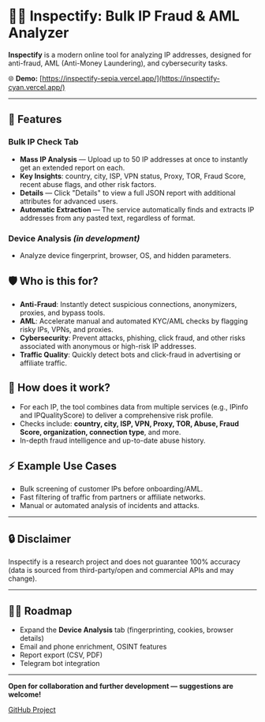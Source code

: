 # 🕵️‍♂️ Inspectify: Bulk IP Fraud & AML Analyzer

**Inspectify** is a modern online tool for analyzing IP addresses, designed for anti-fraud, AML (Anti-Money Laundering), and cybersecurity tasks.

🌐 **Demo:** [https://inspectify-sepia.vercel.app/](https://inspectify-cyan.vercel.app/)

---

## 🚀 Features

### **Bulk IP Check** Tab
- **Mass IP Analysis** — Upload up to 50 IP addresses at once to instantly get an extended report on each.
- **Key Insights**: country, city, ISP, VPN status, Proxy, TOR, Fraud Score, recent abuse flags, and other risk factors.
- **Details** — Click "Details" to view a full JSON report with additional attributes for advanced users.
- **Automatic Extraction** — The service automatically finds and extracts IP addresses from any pasted text, regardless of format.

### Device Analysis *(in development)*
- Analyze device fingerprint, browser, OS, and hidden parameters.

## 🛡️ Who is this for?

- **Anti-Fraud**: Instantly detect suspicious connections, anonymizers, proxies, and bypass tools.
- **AML**: Accelerate manual and automated KYC/AML checks by flagging risky IPs, VPNs, and proxies.
- **Cybersecurity**: Prevent attacks, phishing, click fraud, and other risks associated with anonymous or high-risk IP addresses.
- **Traffic Quality**: Quickly detect bots and click-fraud in advertising or affiliate traffic.

## 🤖 How does it work?

- For each IP, the tool combines data from multiple services (e.g., IPinfo and IPQualityScore) to deliver a comprehensive risk profile.
- Checks include: **country, city, ISP, VPN, Proxy, TOR, Abuse, Fraud Score, organization, connection type**, and more.
- In-depth fraud intelligence and up-to-date abuse history.

## ⚡ Example Use Cases

- Bulk screening of customer IPs before onboarding/AML.
- Fast filtering of traffic from partners or affiliate networks.
- Manual or automated analysis of incidents and attacks.

---

## 🔒 Disclaimer

Inspectify is a research project and does not guarantee 100% accuracy (data is sourced from third-party/open and commercial APIs and may change).

---

## 👨‍💻 Roadmap

- Expand the **Device Analysis** tab (fingerprinting, cookies, browser details)
- Email and phone enrichment, OSINT features
- Report export (CSV, PDF)
- Telegram bot integration

---

**Open for collaboration and further development — suggestions are welcome!**

[GitHub Project](https://github.com/olegsemiashkin/FP-Analysis)
